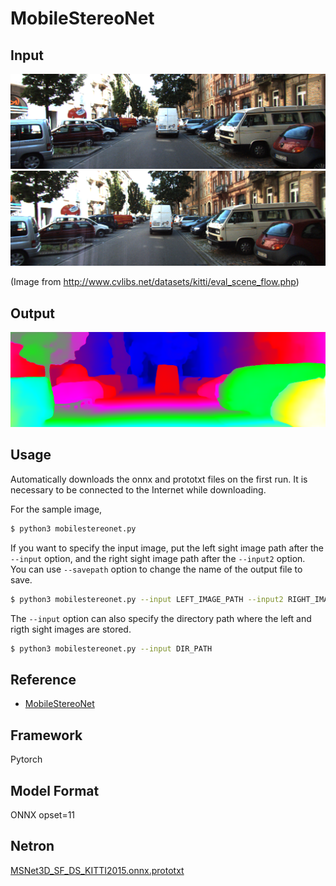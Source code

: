 # MobileStereoNet

## Input

![Input](demo/000005_10_left.png)
![Input](demo/000005_10_right.png)

(Image from http://www.cvlibs.net/datasets/kitti/eval_scene_flow.php)

## Output

![Output](output.png)

## Usage
Automatically downloads the onnx and prototxt files on the first run.
It is necessary to be connected to the Internet while downloading.

For the sample image,
```bash
$ python3 mobilestereonet.py
```

If you want to specify the input image, put the left sight image path after the `--input` option, and the right sight image path after the `--input2` option.  
You can use `--savepath` option to change the name of the output file to save.
```bash
$ python3 mobilestereonet.py --input LEFT_IMAGE_PATH --input2 RIGHT_IMAGE_PATH --savepath SAVE_IMAGE_PATH
```

The `--input` option can also specify the directory path where the left and rigth sight images are stored.
```bash
$ python3 mobilestereonet.py --input DIR_PATH
```

## Reference

- [MobileStereoNet](https://github.com/cogsys-tuebingen/mobilestereonet)

## Framework

Pytorch

## Model Format

ONNX opset=11

## Netron

[MSNet3D_SF_DS_KITTI2015.onnx.prototxt](https://netron.app/?url=https://storage.googleapis.com/ailia-models/mobilestereonet/MSNet3D_SF_DS_KITTI2015.onnx.prototxt)

